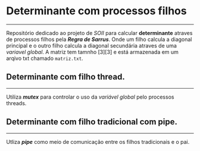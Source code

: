 # Determinante com processos filhos
***
Repositório dedicado ao projeto de _SOII_ para calcular __determinante__ atraves de processos filhos pela *__Regra de Sarrus__*. Onde um filho calcula a diagonal principal e o outro filho calcula a diagonal secundária atraves de uma _variavel global_. A matriz tem tamnho [3][3] e está armazenada em um arqivo txt chamado `matriz.txt`. 

## Determinante com filho thread.
***
Utiliza *__mutex__* para controlar o uso da _variável global_ pelo processos threads.

## Determinante com filho tradicional com pipe.
***
Utliza *__pipe__* como meio de comunicação entre os filhos tradicionais e o pai.
